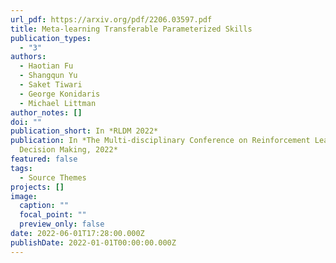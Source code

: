 ```yaml
---
url_pdf: https://arxiv.org/pdf/2206.03597.pdf
title: Meta-learning Transferable Parameterized Skills
publication_types:
  - "3"
authors:
  - Haotian Fu
  - Shangqun Yu
  - Saket Tiwari
  - George Konidaris
  - Michael Littman
author_notes: []
doi: ""
publication_short: In *RLDM 2022*
publication: In *The Multi-disciplinary Conference on Reinforcement Learning and
  Decision Making, 2022*
featured: false
tags:
  - Source Themes
projects: []
image:
  caption: ""
  focal_point: ""
  preview_only: false
date: 2022-06-01T17:28:00.000Z
publishDate: 2022-01-01T00:00:00.000Z
---
```

